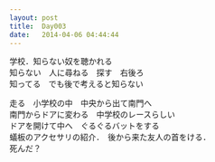 ```yaml
---
layout: post
title:  Day003
date:   2014-04-06 04:44:44
---
```


学校．知らない奴を聴かれる  
知らない　人に尋ねる　探す　右後ろ  
知ってる　でも後で考えると知らない  

走る　小学校の中　中央から出て南門へ  
南門からドアに変わる　中学校のレースらしい  
ドアを開けて中へ　ぐるぐるバットをする  
蟻板のアクセサリの紹介．　後から来た友人の首をける．  
死んだ？